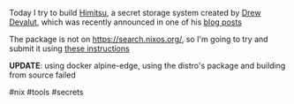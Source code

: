 Today I try to build [Himitsu](https://himitsustore.org/), a secret storage system created by [Drew Devalut](drewdevault.com), which was recently announced in one of his [blog posts](https://drewdevault.com/2022/06/20/Himitsu.html)

The package is not on https://search.nixos.org/, so I'm going to try and submit it using [these instructions](https://nixos.org/manual/nixpkgs/stable/#chap-quick-start)

**UPDATE**: using docker alpine-edge, using the distro's package and building from source failed

#nix #tools #secrets